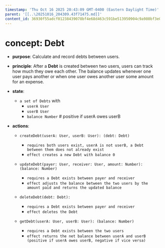 ```yaml
---
timestamp: 'Thu Oct 16 2025 20:43:09 GMT-0400 (Eastern Daylight Time)'
parent: '[[..\20251016_204309.43f71475.md]]'
content_id: 36930f55adcf01238439078bf4e68d463c591be513950904c9a980bf3e00b805
---
```


# concept: Debt

* **purpose**: Calculate and record debts between users.

* **principle**: After a **Debt** is created between two users, users can track how much they owe each other. The balance updates whenever one user pays another or when one user owes another user some amount for an expense.

* **state**:
  * `a set of Debts` with
    * `userA User`
    * `userB User`
    * `balance Number`  # positive if userA owes userB

* **actions**:
  * `createDebt(userA: User, userB: User): (debt: Debt)`
    * `requires both users exist, userA is not userB, a Debt between them does not already exist`
    * `effect creates a new Debt with balance 0`

  * `updateDebt(payer: User, receiver: User, amount: Number): (balance: Number)`
    * `requires a Debt exists between payer and receiver`
    * `effect adjusts the balance between the two users by the amount paid and returns the updated balance`

  * `deleteDebt(debt: Debt):`
    * `requires a Debt exists between payer and receiver`
    * `effect deletes the Debt`

  * `getDebt(userA: User, userB: User): (balance: Number)`
    * `requires a Debt exists between the two users`
    * `effect returns the net balance between userA and userB (positive if userA owes userB, negative if vice versa)`
